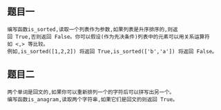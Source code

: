 ## 题目一
    编写函数is_sorted,读取一个列表作为参数,如果列表是升序排序的,则返
    回 True,否则返回 False。你可以假设(作为先决条件)列表中的元素可以用关系运算符
    如 <,> 等比较。
    例如,is_sorted([1,2,2]) 将返回 True,is_sorted(['b','a']) 将返回 False。

## 题目二
    两个单词是回文的,如果你可以重新排列一个的字符后可以拼写出另一个。
    编写函数is_anagram,读取两个字符串,如果它们是回文的则返回 True。
